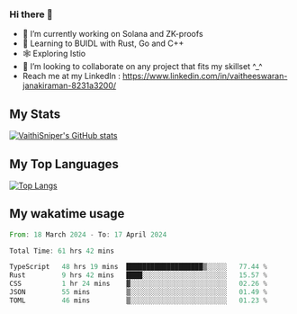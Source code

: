 ### Hi there 👋

- 🔭 I’m currently working on Solana and ZK-proofs
- 📖 Learning to BUIDL with Rust, Go and C++
- 🕸️ Exploring Istio
- 👯 I’m looking to collaborate on any project that fits my skillset ^_^
- Reach me at my LinkedIn : https://www.linkedin.com/in/vaitheeswaran-janakiraman-8231a3200/

## My Stats
[![VaithiSniper's GitHub stats](https://github-readme-stats.vercel.app/api?username=VaithiSniper&hide=stars&theme=radical)](https://github.com/anuraghazra/github-readme-stats)

## My Top Languages

[![Top Langs](https://github-readme-stats.vercel.app/api/top-langs/?username=VaithiSniper&layout=compact)](https://github.com/anuraghazra/github-readme-stats)

## My wakatime usage

<!--START_SECTION:waka-->

```rust
From: 18 March 2024 - To: 17 April 2024

Total Time: 61 hrs 42 mins

TypeScript   48 hrs 19 mins  ███████████████████▒░░░░░   77.44 %
Rust         9 hrs 42 mins   ████░░░░░░░░░░░░░░░░░░░░░   15.57 %
CSS          1 hr 24 mins    ▓░░░░░░░░░░░░░░░░░░░░░░░░   02.26 %
JSON         55 mins         ▒░░░░░░░░░░░░░░░░░░░░░░░░   01.49 %
TOML         46 mins         ▒░░░░░░░░░░░░░░░░░░░░░░░░   01.23 %
```

<!--END_SECTION:waka-->
